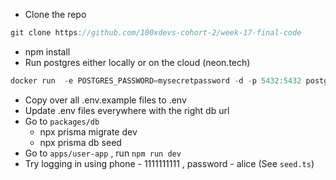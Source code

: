 - Clone the repo
  
```jsx 
git clone https://github.com/100xdevs-cohort-2/week-17-final-code
```
 
- npm install
- Run postgres either locally or on the cloud (neon.tech) 
 
```jsx
docker run  -e POSTGRES_PASSWORD=mysecretpassword -d -p 5432:5432 postgres 
```
  
- Copy over all .env.example files to .env
- Update .env files everywhere with the right db url
- Go to `packages/db` 
    - npx prisma migrate dev
    - npx prisma db seed
- Go to `apps/user-app` , run `npm run dev`
- Try logging in using phone - 1111111111 , password - alice (See `seed.ts`)

